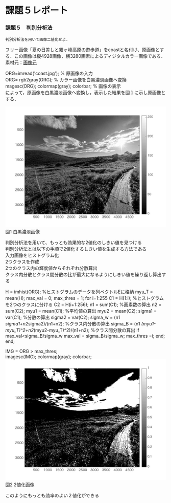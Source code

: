 

# 課題５レポート
### 課題５　判別分析法
    判別分析法を用いて画像二値化せよ．

フリー画像「夏の日差しと霧ヶ峰高原の遊歩道」をcoastと名付け、原画像とする．この画像は縦4928画像，横3280画素によるディジタルカラー画像である．
素材元：[画像元](https://www.pakutaso.com/20180713199post-16829.html,"画像元")

ORG=imread('coast.jpg'); % 原画像の入力  
ORG= rgb2gray(ORG); % カラー画像を白黒濃淡画像へ変換  
magesc(ORG); colormap(gray); colorbar; % 画像の表示  
によって，原画像を白黒濃淡画像へ変換し，表示した結果を図１に示し原画像とする．  

![原画像](https://github.com/masassy38062/lecture_image_processing/blob/master/image/5-1.jpg?raw=true)  
図1 白黒濃淡画像

判別分析法を用いて、もっとも効果的な2値化のしきい値を見つける  
判別分析法とは以下の手順で2値化するしきい値を生成する方法である  
入力画像をヒストグラム化  
2つクラスを作成  
2つのクラス内の輝度値からそれぞれ分散算出  
クラス内分散とクラス間分散の比が最大になるようにしきい値を繰り返し算出する  

H = imhist(ORG); %ヒストグラムのデータを列ベクトルEに格納
myu_T = mean(H);
max_val = 0;
max_thres = 1;
for i=1:255
C1 = H(1:i); %ヒストグラムを2つのクラスに分ける
C2 = H(i+1:256);
n1 = sum(C1); %画素数の算出
n2 = sum(C2);
myu1 = mean(C1); %平均値の算出
myu2 = mean(C2);
sigma1 = var(C1); %分散の算出
sigma2 = var(C2);
sigma_w = (n1 *sigma1+n2*sigma2)/(n1+n2); %クラス内分散の算出
sigma_B = (n1 *(myu1-myu_T)^2+n2*(myu2-myu_T)^2)/(n1+n2); %クラス間分散の算出
if max_val<sigma_B/sigma_w
max_val = sigma_B/sigma_w;
max_thres =i;
end;
end;  

IMG = ORG > max_thres;  
imagesc(IMG); colormap(gray); colorbar;  
![原画像](https://github.com/masassy38062/lecture_image_processing/blob/master/image/5-2.jpg?raw=true)  
図2 2値化画像

このようにもっとも効率のよい２値化ができる


